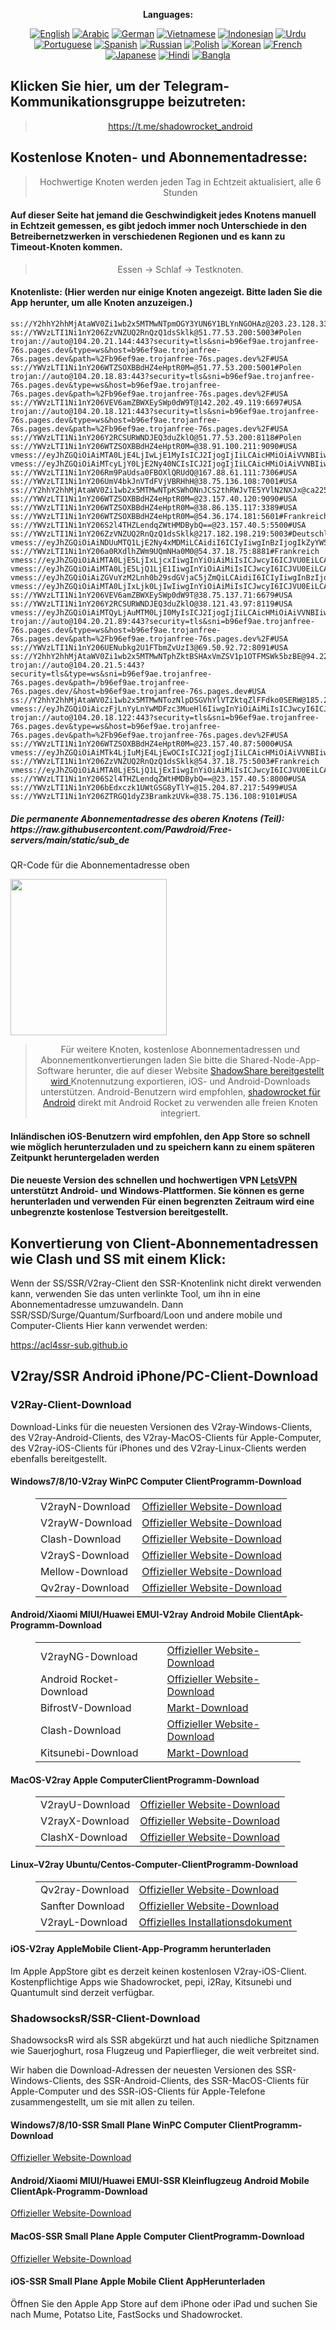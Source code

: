 
<div align="center">

**Languages:**

[![English](https://img.shields.io/badge/Language-English-red?style=for-the-badge)](README-en.md)
[![Arabic](https://img.shields.io/badge/Language-Arabic-red?style=for-the-badge)](README-ar.md)
[![German](https://img.shields.io/badge/Language-German-red?style=for-the-badge)](README-de.md)
[![Vietnamese](https://img.shields.io/badge/Language-Vietnamese-red?style=for-the-badge)](README-vi.md)
[![Indonesian](https://img.shields.io/badge/Language-Indonesian-red?style=for-the-badge)](README-id.md)
[![Urdu](https://img.shields.io/badge/Language-Urdu-red?style=for-the-badge)](README-ur-PK.md)
[![Portuguese](https://img.shields.io/badge/Language-Portuguese-red?style=for-the-badge)](README-pt-BR.md)
[![Spanish](https://img.shields.io/badge/Language-Spanish-red?style=for-the-badge)](README-es.md)
[![Russian](https://img.shields.io/badge/Language-Russian-red?style=for-the-badge)](README-ru.md)
[![Polish](https://img.shields.io/badge/Language-Polish-red?style=for-the-badge)](README-pl.md)
[![Korean](https://img.shields.io/badge/Language-Korean-red?style=for-the-badge)](README-ko-KR.md)
[![French](https://img.shields.io/badge/Language-French-red?style=for-the-badge)](README-fr.md)
[![Japanese](https://img.shields.io/badge/Language-Japanese-red?style=for-the-badge)](README-ja.md)
[![Hindi](https://img.shields.io/badge/Language-Hindi-red?style=for-the-badge)](README-hi.md)
[![Bangla](https://img.shields.io/badge/Language-Bangla-red?style=for-the-badge)](README-bn.md)

</div>
<h2>Klicken Sie hier, um der Telegram-Kommunikationsgruppe beizutreten:</h2>
 <blockquote>
 <p style="text-align: center;"><a href="https://t.me/shadowrocket_android">https://t.me/shadowrocket_android</a></p>
 </blockquote>
 <h2>Kostenlose Knoten- und Abonnementadresse:</h2>
 <blockquote>
 <p style="text-align: center;">Hochwertige Knoten werden jeden Tag in Echtzeit aktualisiert, alle 6 Stunden</p>
 </blockquote>
 <h4>Auf dieser Seite hat jemand die Geschwindigkeit jedes Knotens manuell in Echtzeit gemessen, es gibt jedoch immer noch Unterschiede in den Betreibernetzwerken in verschiedenen Regionen und es kann zu Timeout-Knoten kommen. </h4>
 <blockquote>
 <p style="text-align: center;">Essen -> Schlaf -> Testknoten. </p>
 </blockquote>
 <h4>Knotenliste: (Hier werden nur einige Knoten angezeigt. Bitte laden Sie die App herunter, um alle Knoten anzuzeigen.)</h4>
    
```
ss://Y2hhY2hhMjAtaWV0Zi1wb2x5MTMwNTpmOGY3YUN6Y1BLYnNGOHAz@203.23.128.33:990#Hongkong
ss://YWVzLTI1Ni1nY206ZzVNZUQ2RnQzQ1dsSklk@51.77.53.200:5003#Polen
trojan://auto@104.20.21.144:443?security=tls&sni=b96ef9ae.trojanfree-76s.pages.dev&type=ws&host=b96ef9ae.trojanfree-76s.pages.dev&path=%2Fb96ef9ae.trojanfree-76s.pages.dev%2F#USA
ss://YWVzLTI1Ni1nY206WTZSOXBBdHZ4eHptR0M=@51.77.53.200:5001#Polen
trojan://auto@104.20.18.83:443?security=tls&sni=b96ef9ae.trojanfree-76s.pages.dev&type=ws&host=b96ef9ae.trojanfree-76s.pages.dev&path=%2Fb96ef9ae.trojanfree-76s.pages.dev%2F#USA
ss://YWVzLTI1Ni1nY206VEV6amZBWXEySWp0dW9T@142.202.49.119:6697#USA
trojan://auto@104.20.18.121:443?security=tls&sni=b96ef9ae.trojanfree-76s.pages.dev&type=ws&host=b96ef9ae.trojanfree-76s.pages.dev&path=%2Fb96ef9ae.trojanfree-76s.pages.dev%2F#USA
ss://YWVzLTI1Ni1nY206Y2RCSURWNDJEQ3duZklO@51.77.53.200:8118#Polen
ss://YWVzLTI1Ni1nY206WTZSOXBBdHZ4eHptR0M=@38.91.100.211:9090#USA
vmess://eyJhZGQiOiAiMTA0LjE4LjIwLjE1MyIsICJ2IjogIjIiLCAicHMiOiAiVVNBIiwgInBvcnQiOiA4MCwgImlkIjogImI1OThlYzhlLWVmNDctNGU3MS04ZDJlLWE5OWZmZmNkMTQ0YyIsICJhaWQiOiAiMCIsICJuZXQiOiAid3MiLCAidHlwZSI6ICIiLCAiaG9zdCI6ICI2ODY5MDkwNzc4MzQ2MTE2MzUwODIzOTEwNTI1Mzc1OC5jaHJzamZrbHNkamZrbGpvaWVyZmRqa2xmamxrZWZlb2pzZGxrZmplb2lmanNkbGtmandlb2lmamxzZGNocnMuY3lvdSIsICJwYXRoIjogIi9WMkxJTkUtVEVMRUdSQU0tQ0hBTk5FTC1WTUVTUy1XUyIsICJ0bHMiOiAiIn0=
vmess://eyJhZGQiOiAiMTcyLjY0LjE2Ny40NCIsICJ2IjogIjIiLCAicHMiOiAiVVNBIiwgInBvcnQiOiAyMDk1LCAiaWQiOiAiMThkOTYxOTAtYzEwZi00NDhmLWE4MmEtMmQzNmRmNWMzY2RlIiwgImFpZCI6ICIwIiwgIm5ldCI6ICJ3cyIsICJ0eXBlIjogIiIsICJob3N0IjogImlwMi42MDE2NzI1Lnh5eiIsICJwYXRoIjogImdpdGh1Yi5jb20vQWx2aW45OTk5IiwgInRscyI6ICIifQ==
ss://YWVzLTI1Ni1nY206Rm9PaUdsa0FBOXlQRUdQ@167.88.61.111:7306#USA
ss://YWVzLTI1Ni1nY206UmV4bkJnVTdFVjVBRHhH@38.75.136.108:7001#USA
ss://Y2hhY2hhMjAtaWV0Zi1wb2x5MTMwNTpKSWhONnJCS2thRWJvTE5YVlN2NXJx@ca225.vpnbook.com:80#Kanada
ss://YWVzLTI1Ni1nY206WTZSOXBBdHZ4eHptR0M=@23.157.40.120:9090#USA
ss://YWVzLTI1Ni1nY206WTZSOXBBdHZ4eHptR0M=@38.86.135.117:3389#USA
ss://YWVzLTI1Ni1nY206WTZSOXBBdHZ4eHptR0M=@54.36.174.181:5601#Frankreich
ss://YWVzLTI1Ni1nY206S2l4THZLendqZWtHMDBybQ==@23.157.40.5:5500#USA
ss://YWVzLTI1Ni1nY206ZzVNZUQ2RnQzQ1dsSklk@217.182.198.219:5003#Deutschland
vmess://eyJhZGQiOiAiNDUuMTQ1LjE2Ny4xMDMiLCAidiI6ICIyIiwgInBzIjogIkZyYW5rcmVpY2giLCAicG9ydCI6IDQ0MywgImlkIjogIjQyNWM1ZTZlLTMwYTAtNDk4NC04YTEzLWVlNmY3MjA1MzE2MiIsICJhaWQiOiAiMCIsICJuZXQiOiAid3MiLCAidHlwZSI6ICIiLCAiaG9zdCI6ICJpbmRpYXZpZGVvLnNicyIsICJwYXRoIjogIi9saW5rd3MiLCAidGxzIjogInRscyJ9
ss://YWVzLTI1Ni1nY206a0RXdlhZWm9UQmNHa0M0@54.37.18.75:8881#Frankreich
vmess://eyJhZGQiOiAiMTA0LjE5LjIxLjcxIiwgInYiOiAiMiIsICJwcyI6ICJVU0EiLCAicG9ydCI6IDIwODIsICJpZCI6ICI1ZjNmMDlhZC04OWNiLTRlOTQtYTdhZC1hYTgyMzk5MTM1NTUiLCAiYWlkIjogIjAiLCAibmV0IjogIndzIiwgInR5cGUiOiAiIiwgImhvc3QiOiAiaXAzLjY5MjkxOTgueHl6IiwgInBhdGgiOiAiZ2l0aHViLmNvbS9BbHZpbjk5OTkiLCAidGxzIjogIiJ9
vmess://eyJhZGQiOiAiMTA0LjE5LjQ1LjE1IiwgInYiOiAiMiIsICJwcyI6ICJVU0EiLCAicG9ydCI6IDIwOTUsICJpZCI6ICIxOGQ5NjE5MC1jMTBmLTQ0OGYtYTgyYS0yZDM2ZGY1YzNjZGUiLCAiYWlkIjogIjAiLCAibmV0IjogIndzIiwgInR5cGUiOiAiIiwgImhvc3QiOiAiaXAyMC42MDE2NzI1Lnh5eiIsICJwYXRoIjogIi9naXRodWIuY29tL0FsdmluOTk5OSIsICJ0bHMiOiAiIn0=
vmess://eyJhZGQiOiAiZGVuYzM2Lnh0b29sdGVjaC5jZmQiLCAidiI6ICIyIiwgInBzIjogIlVTQSIsICJwb3J0IjogNDQzLCAiaWQiOiAiYjMyMWZkNWQtZTZlYy00MjkzLWE2NDQtMTY0ZTM4ODVmNTJlIiwgImFpZCI6ICIwIiwgIm5ldCI6ICJ3cyIsICJ0eXBlIjogIiIsICJob3N0IjogImFkZW5jMzZ2Lnh0b29sdGVjaC5jZmQiLCAicGF0aCI6ICIvbGlua3dzIiwgInRscyI6ICJ0bHMifQ==
vmess://eyJhZGQiOiAiMTA0LjIxLjk0LjIwIiwgInYiOiAiMiIsICJwcyI6ICJVU0EiLCAicG9ydCI6IDIwNTMsICJpZCI6ICIyM2RlNzk3MC0wMzhmLTQwM2YtZjk3OS0yODEyNGYzYmUwMmEiLCAiYWlkIjogIjAiLCAibmV0IjogIndzIiwgInR5cGUiOiAiIiwgImhvc3QiOiAiMTIyOVZNNi5ubmFvdGV4aW9uZ2RpdGtncm91cC50b3AiLCAicGF0aCI6ICIvMTIyOVZNNiIsICJ0bHMiOiAidGxzIn0=
ss://YWVzLTI1Ni1nY206VEV6amZBWXEySWp0dW9T@38.75.137.71:6679#USA
ss://YWVzLTI1Ni1nY206Y2RCSURWNDJEQ3duZklO@38.121.43.97:8119#USA
vmess://eyJhZGQiOiAiMTQyLjAuMTM0LjI0MyIsICJ2IjogIjIiLCAicHMiOiAiVVNBIiwgInBvcnQiOiA0NTAxNywgImlkIjogIjQxODA0OGFmLWEyOTMtNGI5OS05YjBjLTk4Y2EzNTgwZGQyNCIsICJhaWQiOiAiNjQiLCAibmV0IjogInRjcCIsICJ0eXBlIjogIiIsICJob3N0IjogIiIsICJwYXRoIjogIi8iLCAidGxzIjogIiJ9
trojan://auto@104.20.21.89:443?security=tls&sni=b96ef9ae.trojanfree-76s.pages.dev&type=ws&host=b96ef9ae.trojanfree-76s.pages.dev&path=%2Fb96ef9ae.trojanfree-76s.pages.dev%2F#USA
ss://YWVzLTI1Ni1nY206UENubkg2U1FTbmZvUzI3@69.50.92.72:8091#USA
ss://Y2hhY2hhMjAtaWV0Zi1wb2x5MTMwNTphZktBSHAxVmZSV1p1OTFMSWk5bzBE@94.228.165.178:58176#Polen
trojan://auto@104.20.21.5:443?security=tls&type=ws&sni=b96ef9ae.trojanfree-76s.pages.dev&path=/b96ef9ae.trojanfree-76s.pages.dev/&host=b96ef9ae.trojanfree-76s.pages.dev#USA
ss://Y2hhY2hhMjAtaWV0Zi1wb2x5MTMwNTozNlpDSGVhYlVTZktqZlFFdko0SERW@185.242.86.156:54170#Niederlande
vmess://eyJhZGQiOiAiczFjLnYyLnYwMDFzc3MueHl6IiwgInYiOiAiMiIsICJwcyI6ICJVU0EiLCAicG9ydCI6IDIwODIsICJpZCI6ICIxMTJhYzM2Zi0zZjUzLTRlMjYtODM3MS1kMjVjMDI4ZTFiOWEiLCAiYWlkIjogIjAiLCAibmV0IjogIndzIiwgInR5cGUiOiAiIiwgImhvc3QiOiAiIiwgInBhdGgiOiAiLyIsICJ0bHMiOiAiIn0=
trojan://auto@104.20.18.122:443?security=tls&sni=b96ef9ae.trojanfree-76s.pages.dev&type=ws&host=b96ef9ae.trojanfree-76s.pages.dev&path=%2Fb96ef9ae.trojanfree-76s.pages.dev%2F#USA
ss://YWVzLTI1Ni1nY206WTZSOXBBdHZ4eHptR0M=@23.157.40.87:5000#USA
vmess://eyJhZGQiOiAiMTk4LjIuMjE4LjEwOCIsICJ2IjogIjIiLCAicHMiOiAiVVNBIiwgInBvcnQiOiA0MTQwMCwgImlkIjogIjQxODA0OGFmLWEyOTMtNGI5OS05YjBjLTk4Y2EzNTgwZGQyNCIsICJhaWQiOiAiNjQiLCAibmV0IjogInRjcCIsICJ0eXBlIjogIiIsICJob3N0IjogIiIsICJwYXRoIjogIiIsICJ0bHMiOiAiIn0=
ss://YWVzLTI1Ni1nY206ZzVNZUQ2RnQzQ1dsSklk@54.37.18.75:5003#Frankreich
vmess://eyJhZGQiOiAiMTA0LjE5LjQ1LjExIiwgInYiOiAiMiIsICJwcyI6ICJVU0EiLCAicG9ydCI6IDIwOTUsICJpZCI6ICIxOGQ5NjE5MC1jMTBmLTQ0OGYtYTgyYS0yZDM2ZGY1YzNjZGUiLCAiYWlkIjogIjAiLCAibmV0IjogIndzIiwgInR5cGUiOiAiIiwgImhvc3QiOiAiaXAyMC42MDE2NzI1Lnh5eiIsICJwYXRoIjogIi9naXRodWIuY29tL0FsdmluOTk5OSIsICJ0bHMiOiAiIn0=
ss://YWVzLTI1Ni1nY206S2l4THZLendqZWtHMDBybQ==@23.157.40.5:8000#USA
ss://YWVzLTI1Ni1nY206bEdxczk1UWtGSG8yTlY=@15.204.87.217:5499#USA
ss://YWVzLTI1Ni1nY206ZTRGQ1dyZ3BramkzUVk=@38.75.136.108:9101#USA
```
<h5>Die permanente Abonnementadresse des oberen Knotens (Teil): https://raw.githubusercontent.com/Pawdroid/Free-servers/main/static/sub_de</h5>
 <p>QR-Code für die Abonnementadresse oben</p>
 <img src='https://raw.githubusercontent.com/Pawdroid/Free-servers/main/static/sub_de.png' width=250 height=250>
 <blockquote style='text-align: center;'>Für weitere Knoten, kostenlose Abonnementadressen und Abonnementkonvertierungen laden Sie bitte die Shared-Node-App-Software herunter, die auf dieser Website <a href='https://shadowsharing.com'>ShadowShare bereitgestellt wird </a> Knotennutzung exportieren, iOS- und Android-Downloads unterstützen. Android-Benutzern wird empfohlen, <a href='https://github.com/Pawdroid/shadowrocket_for_android'>shadowrocket für Android</a> direkt mit Android Rocket zu verwenden alle freien Knoten integriert. </blockquote>
 <h4>Inländischen iOS-Benutzern wird empfohlen, den App Store so schnell wie möglich herunterzuladen und zu speichern kann zu einem späteren Zeitpunkt heruntergeladen werden</h4>
 <h4>Die neueste Version des schnellen und hochwertigen VPN <a href='https://letsgovpn.com'>LetsVPN</a> unterstützt Android- und Windows-Plattformen. Sie können es gerne herunterladen und verwenden Für einen begrenzten Zeitraum wird eine unbegrenzte kostenlose Testversion bereitgestellt. </h4>
 <div class="nv-content-wrap-Eintragsinhalt">
 <h2>Konvertierung von Client-Abonnementadressen wie Clash und SS mit einem Klick:</h2>
 <p>Wenn der SS/SSR/V2ray-Client den SSR-Knotenlink nicht direkt verwenden kann, verwenden Sie das unten verlinkte Tool, um ihn in eine Abonnementadresse umzuwandeln. Dann SSR/SSD/Surge/Quantum/Surfboard/Loon und andere mobile und Computer-Clients Hier kann verwendet werden:</p>
 <p><a href="https://acl4ssr-sub.github.io" target="_blank" rel="noreferrer noopener nofollow">https://acl4ssr-sub.github.io</a></p>
 <h2>V2ray/SSR Android iPhone/PC-Client-Download</h2>
 <h3>V2Ray-Client-Download</h3>
 <p>Download-Links für die neuesten Versionen des V2ray-Windows-Clients, des V2ray-Android-Clients, des V2ray-MacOS-Clients für Apple-Computer, des V2ray-iOS-Clients für iPhones und des V2ray-Linux-Clients werden ebenfalls bereitgestellt. </p>
 <h4>Windows7/8/10-<strong>V2ray WinPC Computer Client</strong>Programm-Download</h4>
 <figure class="wp-block-table alignwide is-style-stripes"><table><tbody><tr><td>V2rayN-Download</td><td><a href="https://github. com/2dust/v2rayN/releases" target="_blank" rel="noreferrer noopener">Offizieller Website-Download</a></td></tr><tr><td>V2rayW-Download</td><td> <a href="https://github.com/Cenmrev/V2RayW/releases" target="_blank" rel="noreferrer noopener">Offizieller Website-Download</a></td></tr><tr><td> Clash-Download</td><td><a href="https://github.com/Fndroid/clash_for_windows_pkg/releases" target="_blank" rel="noreferrer noopener">Offizieller Website-Download</a></td> </tr><tr><td>V2rayS-Download</td><td><a href="https://github.com/Shinlor/V2RayS/releases" target="_blank" rel="noreferrer noopener">Offizieller Website-Download</a></td></tr><tr><td>Mellow-Download</td><td><a href="https://github.com/mellow-io/mellow/releases" target="_blank" rel="noreferrer noopener">Offizieller Website-Download</a></td></tr><tr><td>Qv2ray-Download</td><td><a href= „https://github.com/Qv2ray/Qv2ray“ target="_blank" rel="noreferrer noopener">Offizieller Website-Download</a></td></tr></tbody></table></figure>
 <h4><strong>Android/Xiaomi MIUI/Huawei EMUI-V2ray Android Mobile Client</strong>Apk-Programm-Download</h4>
 <figure class="wp-block-table alignwide is-style-stripes"><table><tbody><tr><td>V2rayNG-Download</td><td><a href="https://github. com/2dust/v2rayNG/releases" target="_blank" rel="noreferrer noopener">Offizieller Website-Download</a></td></tr><tr><td>Android Rocket-Download</td><td><a href="https://github.com/Pawdroid/shadowrocket_for_android/releases" target="_blank" rel="noreferrer noopener">Offizieller Website-Download</a></td></tr><tr> <td>BifrostV-Download</td><td><a rel="noreferrer noopener" href="https://www.appsapk.com/downloading/latest/com.github.dawndiy.bifrostv-0.6.8.apk " target="_blank">Markt-Download</a></td></tr><tr><td>Clash-Download</td><td><a href="https://github.com/Kr328/ClashForAndroid/releases" target="_blank" rel="noreferrer noopener">Offizieller Website-Download</a></td></tr><tr><td>Kitsunebi-Download</td><td><a rel =" noreferrer noopener" href="https://apkpure.com/kitsunebi/fun.kitsunebi.kitsunebi4android" target="_blank">Markt-Download</a></td></tr></tbody></table></figure>
 <h4><strong>MacOS-V2ray <strong>Apple Computer</strong>Client</strong>Programm-Download</h4>
 <figure class="wp-block-table alignwide is-style-stripes"><table><tbody><tr><td>V2rayU-Download</td><td><a href="https://github. com/yanue/V2rayU/releases" target="_blank" rel="noreferrer noopener">Offizieller Website-Download</a></td></tr><tr><td>V2rayX-Download</td><td> <a href="https://github.com/Cenmrev/V2RayX/releases" target="_blank" rel="noreferrer noopener">Offizieller Website-Download</a></td></tr><tr><td> ClashX-Download</td><td><a href="https://github.com/yichengchen/clashX/releases" target="_blank" rel="noreferrer noopener">Offizieller Website-Download</a></td> </tr></tbody></table></figure>
 <h4><strong>Linux</strong>–<strong>V2ray Ubuntu/Centos-Computer-Client</strong>Programm-Download</h4>
 <figure class="wp-block-table alignwide is-style-stripes"><table><tbody><tr><td>Qv2ray-Download</td><td><a href="https://github. com/Qv2ray/Qv2ray" target="_blank" rel="noreferrer noopener">Offizieller Website-Download</a></td></tr><tr><td>Sanfter Download</td><td><a href ="https://github.com/mellow-io/mellow/releases" target="_blank" rel="noreferrer noopener">Offizieller Website-Download</a></td></tr><tr><td> V2rayL-Download</td><td><a rel="noreferrer noopener" href="https://github.com/jiangxufeng/v2rayL" target="_blank">Offizielles Installationsdokument</a></td></tr></tbody></table></figure>
 <h4>iOS-<strong>V2ray Apple<strong>Mobile Client</strong>-App-Programm</strong> herunterladen</h4>
 <p>Im Apple AppStore gibt es derzeit keinen kostenlosen V2ray-iOS-Client. Kostenpflichtige Apps wie Shadowrocket, pepi, i2Ray, Kitsunebi und Quantumult sind derzeit verfügbar. </p>
 <h3>ShadowsocksR/SSR-Client-Download</h3>
 <p>ShadowsocksR wird als SSR abgekürzt und hat auch niedliche Spitznamen wie Sauerjoghurt, rosa Flugzeug und Papierflieger, die weit verbreitet sind. </p>
 <p>Wir haben die Download-Adressen der neuesten Versionen des SSR-Windows-Clients, des SSR-Android-Clients, des SSR-MacOS-Clients für Apple-Computer und des SSR-iOS-Clients für Apple-Telefone zusammengestellt, um sie mit allen zu teilen. </p>
 <h4><strong>Windows7/8/10-<strong>SSR Small Plane WinPC Computer Client</strong>Programm-Download</strong></h4>
 <p><a rel="noreferrer noopener" href="https://github.com/shadowsocksrr/shadowsocksr-csharp/releases" target="_blank">Offizieller Website-Download</a></p>
 <h4><strong><strong>Android/Xiaomi MIUI/Huawei EMUI-SSR Kleinflugzeug Android Mobile Client</strong>Apk-Programm-Download</strong></h4>
 <p><a rel="noreferrer noopener" href="https://github.com/shadowsocksrr/shadowsocksr-android/releases" target="_blank">Offizieller Website-Download</a></p>
 <h4><strong><strong>MacOS-SSR Small Plane Apple Computer Client</strong>Programm-Download</strong></h4>
 <p><a href="https://github.com/qinyuhang/ShadowsocksX-NG-R/releases" target="_blank" rel="noreferrer noopener">Offizieller Website-Download</a></p>
 <h4><strong>iOS-<strong>SSR Small Plane Apple Mobile Client App</strong></strong>Herunterladen</h4>
 <p>Öffnen Sie den Apple App Store auf dem iPhone oder iPad und suchen Sie nach Mume, Potatso Lite, FastSocks und Shadowrocket. </p></div>
    